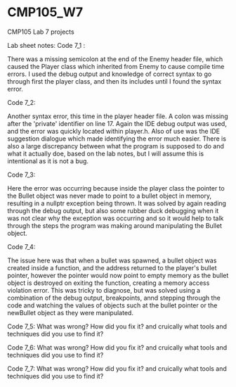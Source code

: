 # CMP105_W7
CMP105 Lab 7 projects

Lab sheet notes:
Code 7_1 :

There was a missing semicolon at the end of the Enemy header file, which caused the Player class which inherited from Enemy to cause compile time errors.
I used the debug output and knowledge of correct syntax to go through first the player class, and then its includes until I found the syntax error.


Code 7_2:

Another syntax error, this time in the player header file. A colon was missing after the 'private' identifier on line 17. Again the IDE debug output was used,
and the error was quickly located within player.h. Also of use was the IDE suggestion dialogue which made identifying the error much easier. There is also a
large discrepancy between what the program is supposed to do and what it actually doe, based on the lab notes, but I will assume this is intentional as it is not 
a bug.


Code 7_3:

Here the error was occurring because inside the player class the pointer to the Bullet object was never made to point to a bullet object in memory, resulting
in a nullptr exception being thrown. It was solved by again reading through the debug output, but also some rubber duck debugging when it was not clear why the 
exception was occurring and so it would help to talk through the steps the program was making around manipulating the Bullet object.


Code 7_4:

The issue here was that when a bullet was spawned, a bullet object was created inside a function, and the address returned to the player's bullet pointer,
however the pointer would now point to empty memory as the bullet object is destroyed on exiting the function, creating a memory access violation error.
This was tricky to diagnose,  but was solved using a combination of the debug output, breakpoints, annd stepping through the code and watching the values
of objects such at the bullet pointer or the newBullet object as they were manipulated.


Code 7_5: What was wrong? How did you fix it? and cruically what tools and techniques did you use to find it?



Code 7_6: What was wrong? How did you fix it? and cruically what tools and techniques did you use to find it?


Code 7_7: What was wrong? How did you fix it? and cruically what tools and techniques did you use to find it?

